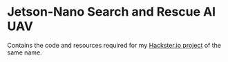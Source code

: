 # Jetson-Nano Search and Rescue AI UAV

Contains the code and resources required for my [Hackster.io project](https://www.hackster.io/jonmendenhall/jetson-powered-search-and-rescue-ai-uav-9ca547) of the same name.